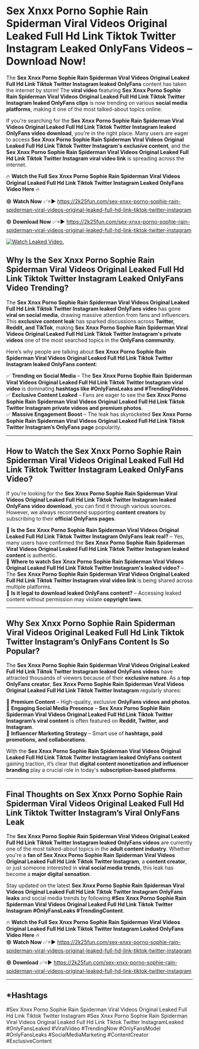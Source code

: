 # Sex ️Xnxx ️Porno Sophie Rain Spiderman Viral Videos Original Leaked Full Hd Link Tiktok Twitter Instagram Leaked OnlyFans Videos – Download Now!

The **Sex ️Xnxx ️Porno Sophie Rain Spiderman Viral Videos Original Leaked Full Hd Link Tiktok Twitter Instagram leaked OnlyFans** content has taken the internet by storm! The **viral video** featuring **Sex ️Xnxx ️Porno Sophie Rain Spiderman Viral Videos Original Leaked Full Hd Link Tiktok Twitter Instagram leaked OnlyFans clips** is now trending on various **social media platforms**, making it one of the most talked-about topics online.  

If you're searching for the **Sex ️Xnxx ️Porno Sophie Rain Spiderman Viral Videos Original Leaked Full Hd Link Tiktok Twitter Instagram leaked OnlyFans video download**, you’re in the right place. Many users are eager to access **Sex ️Xnxx ️Porno Sophie Rain Spiderman Viral Videos Original Leaked Full Hd Link Tiktok Twitter Instagram's exclusive content**, and the **Sex ️Xnxx ️Porno Sophie Rain Spiderman Viral Videos Original Leaked Full Hd Link Tiktok Twitter Instagram viral video link** is spreading across the internet.  

🔥 **Watch the Full Sex ️Xnxx ️Porno Sophie Rain Spiderman Viral Videos Original Leaked Full Hd Link Tiktok Twitter Instagram Leaked OnlyFans Video Here** 🔥  

🟢 **Watch Now** ✅=► https://2k25fun.com/sex-️xnxx-️porno-sophie-rain-spiderman-viral-videos-original-leaked-full-hd-link-tiktok-twitter-instagram

🟢 **Download Now** ✅=► https://2k25fun.com/sex-️xnxx-️porno-sophie-rain-spiderman-viral-videos-original-leaked-full-hd-link-tiktok-twitter-instagram

[![Watch Leaked Video.](https://miro.medium.com/v2/resize:fit:828/format:webp/1*cilzJN44JGOrTw9NJCrNHA.gif "Watch Leaked Video")](https://2k25fun.com/sex-️xnxx-️porno-sophie-rain-spiderman-viral-videos-original-leaked-full-hd-link-tiktok-twitter-instagram)

## **Why Is the Sex ️Xnxx ️Porno Sophie Rain Spiderman Viral Videos Original Leaked Full Hd Link Tiktok Twitter Instagram Leaked OnlyFans Video Trending?**  

The **Sex ️Xnxx ️Porno Sophie Rain Spiderman Viral Videos Original Leaked Full Hd Link Tiktok Twitter Instagram leaked OnlyFans video** has gone **viral on social media**, drawing massive attention from fans and influencers. This **exclusive content leak** has sparked discussions across **Twitter, Reddit, and TikTok**, making **Sex ️Xnxx ️Porno Sophie Rain Spiderman Viral Videos Original Leaked Full Hd Link Tiktok Twitter Instagram's private videos** one of the most searched topics in the **OnlyFans community**.  

Here’s why people are talking about **Sex ️Xnxx ️Porno Sophie Rain Spiderman Viral Videos Original Leaked Full Hd Link Tiktok Twitter Instagram leaked OnlyFans content**:  

✅ **Trending on Social Media** – The **Sex ️Xnxx ️Porno Sophie Rain Spiderman Viral Videos Original Leaked Full Hd Link Tiktok Twitter Instagram viral video** is dominating **hashtags like #OnlyFansLeaks and #TrendingVideos**.  
✅ **Exclusive Content Leaked** – Fans are eager to see the **Sex ️Xnxx ️Porno Sophie Rain Spiderman Viral Videos Original Leaked Full Hd Link Tiktok Twitter Instagram private videos and premium photos**.  
✅ **Massive Engagement Boost** – The leak has skyrocketed **Sex ️Xnxx ️Porno Sophie Rain Spiderman Viral Videos Original Leaked Full Hd Link Tiktok Twitter Instagram’s OnlyFans page** popularity.  

---

## **How to Watch the Sex ️Xnxx ️Porno Sophie Rain Spiderman Viral Videos Original Leaked Full Hd Link Tiktok Twitter Instagram Leaked OnlyFans Video?**  

If you're looking for the **Sex ️Xnxx ️Porno Sophie Rain Spiderman Viral Videos Original Leaked Full Hd Link Tiktok Twitter Instagram leaked OnlyFans video download**, you can find it through various sources. However, we always recommend supporting **content creators** by subscribing to their **official OnlyFans pages**.  

🔹 **Is the Sex ️Xnxx ️Porno Sophie Rain Spiderman Viral Videos Original Leaked Full Hd Link Tiktok Twitter Instagram OnlyFans leak real?** – Yes, many users have confirmed the **Sex ️Xnxx ️Porno Sophie Rain Spiderman Viral Videos Original Leaked Full Hd Link Tiktok Twitter Instagram leaked content** is authentic.  
🔹 **Where to watch Sex ️Xnxx ️Porno Sophie Rain Spiderman Viral Videos Original Leaked Full Hd Link Tiktok Twitter Instagram's leaked video?** – The **Sex ️Xnxx ️Porno Sophie Rain Spiderman Viral Videos Original Leaked Full Hd Link Tiktok Twitter Instagram viral video link** is being shared across multiple platforms.  
🔹 **Is it legal to download leaked OnlyFans content?** – Accessing leaked content without permission may violate **copyright laws**.  

---

## **Why Sex ️Xnxx ️Porno Sophie Rain Spiderman Viral Videos Original Leaked Full Hd Link Tiktok Twitter Instagram’s OnlyFans Content Is So Popular?**  

The **Sex ️Xnxx ️Porno Sophie Rain Spiderman Viral Videos Original Leaked Full Hd Link Tiktok Twitter Instagram leaked OnlyFans videos** have attracted thousands of viewers because of their **exclusive nature**. As a **top OnlyFans creator**, **Sex ️Xnxx ️Porno Sophie Rain Spiderman Viral Videos Original Leaked Full Hd Link Tiktok Twitter Instagram** regularly shares:  

📌 **Premium Content** – High-quality, exclusive **OnlyFans videos and photos**.  
📌 **Engaging Social Media Presence** – **Sex ️Xnxx ️Porno Sophie Rain Spiderman Viral Videos Original Leaked Full Hd Link Tiktok Twitter Instagram’s viral content** is often featured on **Reddit, Twitter, and Instagram**.  
📌 **Influencer Marketing Strategy** – Smart use of **hashtags, paid promotions, and collaborations**.  

With the **Sex ️Xnxx ️Porno Sophie Rain Spiderman Viral Videos Original Leaked Full Hd Link Tiktok Twitter Instagram leaked OnlyFans content** gaining traction, it’s clear that **digital content monetization and influencer branding** play a crucial role in today's **subscription-based platforms**.  

---

## **Final Thoughts on Sex ️Xnxx ️Porno Sophie Rain Spiderman Viral Videos Original Leaked Full Hd Link Tiktok Twitter Instagram’s Viral OnlyFans Leak**  

The **Sex ️Xnxx ️Porno Sophie Rain Spiderman Viral Videos Original Leaked Full Hd Link Tiktok Twitter Instagram leaked OnlyFans videos** are currently one of the most talked-about topics in the **adult content industry**. Whether you're a **fan of Sex ️Xnxx ️Porno Sophie Rain Spiderman Viral Videos Original Leaked Full Hd Link Tiktok Twitter Instagram**, a **content creator**, or just someone interested in **viral social media trends**, this leak has become a **major digital sensation**.  

Stay updated on the latest **Sex ️Xnxx ️Porno Sophie Rain Spiderman Viral Videos Original Leaked Full Hd Link Tiktok Twitter Instagram OnlyFans leaks** and social media trends by following **#Sex ️Xnxx ️Porno Sophie Rain Spiderman Viral Videos Original Leaked Full Hd Link Tiktok Twitter Instagram #OnlyFansLeaks #TrendingContent**.  

🔥 **Watch the Full Sex ️Xnxx ️Porno Sophie Rain Spiderman Viral Videos Original Leaked Full Hd Link Tiktok Twitter Instagram Leaked OnlyFans Video Here** 🔥  
🟢 **Watch Now** ✅=► https://2k25fun.com/sex-️xnxx-️porno-sophie-rain-spiderman-viral-videos-original-leaked-full-hd-link-tiktok-twitter-instagram

🟢 **Download** ✅=► https://2k25fun.com/sex-️xnxx-️porno-sophie-rain-spiderman-viral-videos-original-leaked-full-hd-link-tiktok-twitter-instagram

---

## *Hashtags
#Sex ️Xnxx ️Porno Sophie Rain Spiderman Viral Videos Original Leaked Full Hd Link Tiktok Twitter Instagram #Sex ️Xnxx ️Porno Sophie Rain Spiderman Viral Videos Original Leaked Full Hd Link Tiktok Twitter InstagramLeaked #OnlyFansLeaked #ViralVideo #TrendingNow #OnlyFansModel #OnlyFansLeaks #SocialMediaMarketing #ContentCreator #ExclusiveContent  